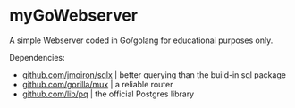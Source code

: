 # myGoWebserver
A simple Webserver coded in Go/golang for educational purposes only.

Dependencies:
* [github.com/jmoiron/sqlx](https://github.com/jmoiron/sqlx) | better querying than the build-in sql package
* [github.com/gorilla/mux](https://github.com/gorilla/mux) | a reliable router
* [github.com/lib/pq](https://github.com/lib/pq) | the official Postgres library
